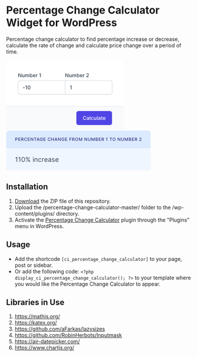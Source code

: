# Percentage Change Calculator Widget for WordPress

Percentage change calculator to find percentage increase or decrease, calculate the rate of change and calculate price change over a period of time.

![Percentage Change Calculator Input Form](/assets/images/screenshot-1.png "Percentage Change Calculator Input Form")
![Percentage Change Calculator Calculation Results](/assets/images/screenshot-2.png "Percentage Change Calculator Calculation Results")

## Installation

1. [Download](https://github.com/pub-calculator-io/age-calculator/archive/refs/heads/master.zip) the ZIP file of this repository.
2. Upload the /percentage-change-calculator-master/ folder to the /wp-content/plugins/ directory.
3. Activate the [Percentage Change Calculator](https://www.calculator.io/percentage-change-calculator/ "Percentage Change Calculator Homepage") plugin through the "Plugins" menu in WordPress.

## Usage
* Add the shortcode `[ci_percentage_change_calculator]` to your page, post or sidebar.
* Or add the following code: `<?php display_ci_percentage_change_calculator(); ?>` to your template where you would like the Percentage Change Calculator to appear.

## Libraries in Use
1. https://mathjs.org/
2. https://katex.org/
3. https://github.com/aFarkas/lazysizes
4. https://github.com/RobinHerbots/Inputmask
5. https://air-datepicker.com/
6. https://www.chartjs.org/
